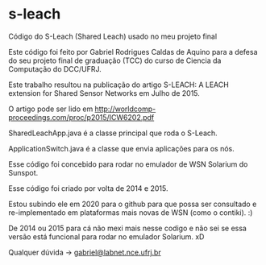 # s-leach
Código do S-Leach (Shared Leach) usado no meu projeto final

Este código foi feito por Gabriel Rodrigues Caldas de Aquino para a defesa do seu projeto final de graduação (TCC) do curso de Ciencia da Computação do DCC/UFRJ.

Este trabalho resultou na publicação do artigo S-LEACH: A LEACH extension for Shared Sensor Networks em Julho de 2015.

O artigo pode ser lido em 
http://worldcomp-proceedings.com/proc/p2015/ICW6202.pdf

SharedLeachApp.java é a classe principal que roda o S-Leach.

ApplicationSwitch.java é a classe que envia aplicações para os nós.

Esse código foi concebido para rodar no emulador de WSN Solarium do Sunspot.

Esse código foi criado por volta de 2014 e 2015. 

Estou subindo ele em 2020 para o github para que possa ser consultado e re-implementado em plataformas mais novas de WSN (como o contiki). :)

De 2014 ou 2015 para cá não mexi mais nesse codigo e não sei se essa versão está funcional para rodar no emulador Solarium. xD

Qualquer dúvida -> gabriel@labnet.nce.ufrj.br

